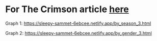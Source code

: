 # For The Crimson article [here](https://www.thecrimson.com/article/2021/5/27/Data-Feature-Comm-2021/)

Graph 1: https://sleepy-sammet-6ebcee.netlify.app/by_season_3.html

Graph 2: https://sleepy-sammet-6ebcee.netlify.app/by_gender_3.html
